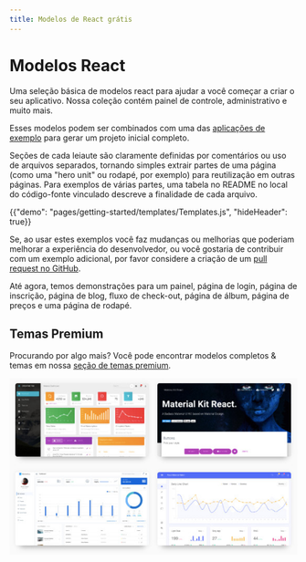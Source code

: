 ```yaml
---
title: Modelos de React grátis
---
```


# Modelos React

<p class="description">Uma seleção básica de modelos react para ajudar a você começar a criar o seu aplicativo. Nossa coleção contém painel de controle, administrativo e muito mais.</p>

Esses modelos podem ser combinados com uma das [aplicações de exemplo](https://github.com/mui-org/material-ui/tree/master/examples) para gerar um projeto inicial completo.

Seções de cada leiaute são claramente definidas por comentários ou uso de arquivos separados, tornando simples extrair partes de uma página (como uma "hero unit" ou rodapé, por exemplo) para reutilização em outras páginas. Para exemplos de várias partes, uma tabela no README no local do código-fonte vinculado descreve a finalidade de cada arquivo.

{{"demo": "pages/getting-started/templates/Templates.js", "hideHeader": true}}

Se, ao usar estes exemplos você faz mudanças ou melhorias que poderiam melhorar a experiência do desenvolvedor, ou você gostaria de contribuir com um exemplo adicional, por favor considere a criação de um [pull request no GitHub](https://github.com/mui-org/material-ui/pulls).

Até agora, temos demonstrações para um painel, página de login, página de inscrição, página de blog, fluxo de check-out, página de álbum, página de preços e uma página de rodapé.

## Temas Premium

Procurando por algo mais? Você pode encontrar modelos completos & temas em nossa <a href="https://themes.material-ui.com/" data-ga-event-category="premium-themes" data-ga-event-action="click" data-ga-event-label="templates-link">seção de temas premium</a>.

<a href="https://themes.material-ui.com/" data-ga-event-category="premium-themes" data-ga-event-action="click" data-ga-event-label="templates-image"><img src="/static/images/themes-light.jpg" alt="Modelos React" /></a>
